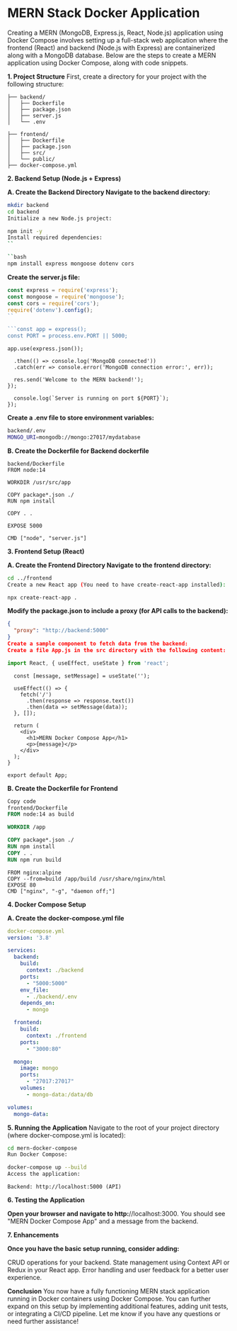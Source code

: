 # MERN Stack Docker Application 

Creating a MERN (MongoDB, Express.js, React, Node.js) application using Docker Compose involves setting up a full-stack web application where the frontend (React) and backend (Node.js with Express) are containerized along with a MongoDB database. Below are the steps to create a MERN application using Docker Compose, along with code snippets.

**1. Project Structure**
First, create a directory for your project with the following structure:

```
├── backend/
│   ├── Dockerfile
│   ├── package.json
│   ├── server.js
│   └── .env
```
```
├── frontend/
│   ├── Dockerfile
│   ├── package.json
│   ├── src/
│   └── public/
├── docker-compose.yml
```

**2. Backend Setup (Node.js + Express)**

**A. Create the Backend Directory Navigate to the backend directory:**

```bash
mkdir backend
cd backend
Initialize a new Node.js project:
```

```bash
npm init -y
Install required dependencies:
``

``bash
npm install express mongoose dotenv cors
```

**Create the server.js file:**

```javascript
const express = require('express');
const mongoose = require('mongoose');
const cors = require('cors');
require('dotenv').config();
``

```const app = express();
const PORT = process.env.PORT || 5000;
```

```app.use(cors());
app.use(express.json());
```

```mongoose.connect(process.env.MONGO_URI, { useNewUrlParser: true, useUnifiedTopology: true })
  .then(() => console.log('MongoDB connected'))
  .catch(err => console.error('MongoDB connection error:', err));
```

```app.get('/', (req, res) => {
  res.send('Welcome to the MERN backend!');
});
```

```app.listen(PORT, () => {
  console.log(`Server is running on port ${PORT}`);
});
```

**Create a .env file to store environment variables:**

```bash
backend/.env
MONGO_URI=mongodb://mongo:27017/mydatabase
```

**B. Create the Dockerfile for Backend dockerfile**

```Copy code
backend/Dockerfile
FROM node:14
```

```Create app directory
WORKDIR /usr/src/app
```

```Install app dependencies
COPY package*.json ./
RUN npm install
```

```Bundle app source
COPY . .
```

```Expose the port
EXPOSE 5000
```

```Start the application
CMD ["node", "server.js"]
```

**3. Frontend Setup (React)**

**A. Create the Frontend Directory Navigate to the frontend directory:**

```bash
cd ../frontend
Create a new React app (You need to have create-react-app installed):
```

```bash
npx create-react-app .
```

**Modify the package.json to include a proxy (for API calls to the backend):**

```json
{
  "proxy": "http://backend:5000"
}
Create a sample component to fetch data from the backend:
Create a file App.js in the src directory with the following content:
```
```javascript
import React, { useEffect, useState } from 'react';
```

```function App() {
  const [message, setMessage] = useState('');

  useEffect(() => {
    fetch('/')
      .then(response => response.text())
      .then(data => setMessage(data));
  }, []);

  return (
    <div>
      <h1>MERN Docker Compose App</h1>
      <p>{message}</p>
    </div>
  );
}

export default App;
```

**B. Create the Dockerfile for Frontend**

```dockerfile
Copy code
frontend/Dockerfile
FROM node:14 as build

WORKDIR /app

COPY package*.json ./
RUN npm install
COPY . .
RUN npm run build
```

```Serve the app using a simple server
FROM nginx:alpine
COPY --from=build /app/build /usr/share/nginx/html
EXPOSE 80
CMD ["nginx", "-g", "daemon off;"]
```

**4. Docker Compose Setup**

**A. Create the docker-compose.yml file**

```yaml
docker-compose.yml
version: '3.8'

services:
  backend:
    build:
      context: ./backend
    ports:
      - "5000:5000"
    env_file:
      - ./backend/.env
    depends_on:
      - mongo

  frontend:
    build:
      context: ./frontend
    ports:
      - "3000:80"

  mongo:
    image: mongo
    ports:
      - "27017:27017"
    volumes:
      - mongo-data:/data/db

volumes:
  mongo-data:
```
  
**5. Running the Application**
Navigate to the root of your project directory (where docker-compose.yml is located):

```bash
cd mern-docker-compose
Run Docker Compose:
```

```bash
docker-compose up --build
Access the application:
```

```Frontend: http://localhost:3000
Backend: http://localhost:5000 (API)
```

**6. Testing the Application**

**Open your browser and navigate to http:**//localhost:3000.
You should see "MERN Docker Compose App" and a message from the backend.

**7. Enhancements**

**Once you have the basic setup running, consider adding:**

CRUD operations for your backend.
State management using Context API or Redux in your React app.
Error handling and user feedback for a better user experience.

**Conclusion**
You now have a fully functioning MERN stack application running in Docker containers using Docker Compose. You can further expand on this setup by implementing additional features, adding unit tests, or integrating a CI/CD pipeline. Let me know if you have any questions or need further assistance!
